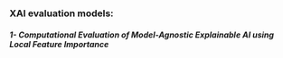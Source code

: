 ### XAI evaluation models:
##### 1- Computational Evaluation of Model-Agnostic Explainable AI using Local Feature Importance

